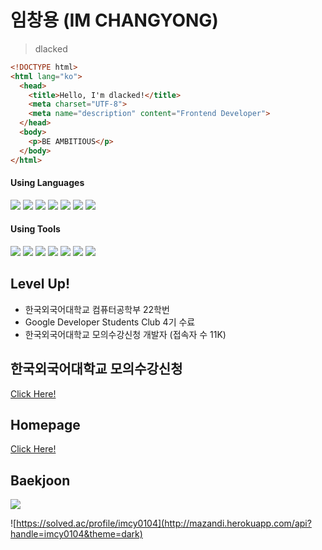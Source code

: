 # 임창용 (IM CHANGYONG)
> dlacked

```html
<!DOCTYPE html>
<html lang="ko">
  <head>
    <title>Hello, I'm dlacked!</title>
    <meta charset="UTF-8">
    <meta name="description" content="Frontend Developer">
  </head>
  <body>
    <p>BE AMBITIOUS</p>
  </body>
</html>
```
#### Using Languages
<img src="https://img.shields.io/badge/Python-black?style=for-the-badge&logo=Python&logoColor=3776AB">
<span><img src="https://img.shields.io/badge/HTML-black?style=for-the-badge&logo=HTML5&logoColor=E34F26"> <img src="https://img.shields.io/badge/CSS-black?style=for-the-badge&logo=CSS3&logoColor=1572B6"> <img src="https://img.shields.io/badge/JavaScript-black?style=for-the-badge&logo=JavaScript&logoColor=F7DF1E"> <img src="https://img.shields.io/badge/TypeScript-black?style=for-the-badge&logo=TypeScript&logoColor=3178C6"> <img src="https://img.shields.io/badge/React.js-black?style=for-the-badge&logo=React&logoColor=61DAFB"> <img src="https://img.shields.io/badge/Next.js-black?style=for-the-badge&logo=Next.js&logoColor=ffffff"></span>

#### Using Tools
<img src="https://img.shields.io/badge/Visual Studio Code-black?style=for-the-badge&logo=Visual Studio Code&logoColor=007ACC"> <img src="https://img.shields.io/badge/Notion-black?style=for-the-badge&logo=Notion&logoColor=ffffff"> <img src="https://img.shields.io/badge/Git-black?style=for-the-badge&logo=Git&logoColor=F05032"> <img src="https://img.shields.io/badge/GitHub-black?style=for-the-badge&logo=GitHub&logoColor=ffffff"> <img src="https://img.shields.io/badge/GitHub Pages-black?style=for-the-badge&logo=GitHub Pages&logoColor=ffffff"> <img src="https://img.shields.io/badge/Slack-black?style=for-the-badge&logo=Slack&logoColor=4A154B"> <img src="https://img.shields.io/badge/google search console-black?style=for-the-badge&logo=googlesearchconsole&logoColor=4285F4">

## Level Up!
<ul>
  <li>한국외국어대학교 컴퓨터공학부 22학번
  <li>Google Developer Students Club 4기 수료
  <li>한국외국어대학교 모의수강신청 개발자 (접속자 수 11K)</li>
</ul>

## 한국외국어대학교 모의수강신청
[Click Here!](https://vsugangpractice.com)

## Homepage
[Click Here!](https://dlacked.github.io)

## Baekjoon
<img src="https://img.shields.io/badge/Using Python-black?style=for-the-badge&logo=Python&logoColor=3776AB">

![https://solved.ac/profile/imcy0104](http://mazandi.herokuapp.com/api?handle=imcy0104&theme=dark)
